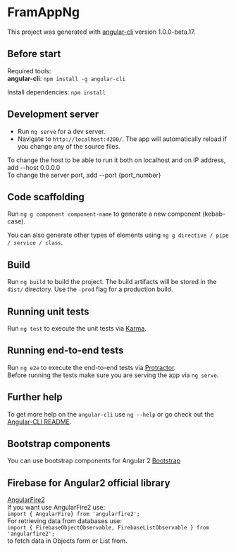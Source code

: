 # FramAppNg

This project was generated with [angular-cli](https://github.com/angular/angular-cli) version 1.0.0-beta.17.

## Before start
Required tools:<br/>
**angular-cli**:&nbsp;`npm install -g angular-cli`

Install dependencies:&nbsp;`npm install`

## Development server
- Run `ng serve` for a dev server.
- Navigate to `http://localhost:4200/`. The app will automatically reload if you change any of the source files.

To change the host to be able to run it both on localhost and on IP address, add --host 0.0.0.0<br/>
To change the server port, add --port {port_number}

## Code scaffolding

Run `ng g component component-name` to generate a new component (kebab-case).

You can also generate other types of elements using `ng g directive / pipe / service / class`.

## Build

Run `ng build` to build the project. The build artifacts will be stored in the `dist/` directory. Use the `-prod` flag for a production build.

## Running unit tests

Run `ng test` to execute the unit tests via [Karma](https://karma-runner.github.io).

## Running end-to-end tests

Run `ng e2e` to execute the end-to-end tests via [Protractor](http://www.protractortest.org/).<br/>
Before running the tests make sure you are serving the app via `ng serve`.

## Further help

To get more help on the `angular-cli` use `ng --help` or go check out the [Angular-CLI README](https://github.com/angular/angular-cli/blob/master/README.md).

## Bootstrap components

You can use bootstrap components for Angular 2
[Bootstrap](https://ng-bootstrap.github.io/#/components/accordion)

## Firebase for Angular2 official library
[AngularFire2](https://github.com/angular/angularfire2)<br/>
If you want use AngularFire2 use:<br/>
`import { AngularFire} from 'angularfire2';`<br/>
For retrieving data from databases use: <br/>
`import { FirebaseObjectObservable, FirebaseListObservable } from 'angularfire2';`<br/>
to fetch data in Objects form or List from.<br/>
